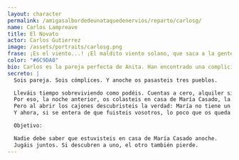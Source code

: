 ```yaml
---
layout: character
permalink: /amigasalbordedeunataquedenervios/reparto/carlosg/
name: Carlos Lampreave
title: El Novato
actor: Carlos Gutierrez
image: /assets/portraits/carlosg.png
frase: ¡Es el viento...! ¡El maldito viento solano, que saca a la gente de quicio!
color: "#6C9DA0"
bio: Carlos es la pareja perfecta de Anita. Han encontrado una complicidad especialmente fuerte, que a veces le lleva por el mal camino. Nervioso a veces, valiente otras, Carlos nunca rechaza una misión inesperada. Prefiere actuar sin demasiadas preguntas...
secreto: |
  Sois pareja. Sois cómplices. Y anoche os pasasteis tres pueblos.

  Lleváis tiempo sobreviviendo como podéis. Cuentas a cero, alquiler sin pagar, y muchas ideas brillantes que siempre terminan en desastre.
  Por eso, la noche anterior, os colasteis en casa de María Casado, la duquesa, convencidos de que tenía joyas, dinero o algo que robar. Un golpe rápido.
  Pero al abrir los cajones descubristeis la verdad: María no tiene un duro en su casa, qué curioso…
  Y ahora, si se entera de que fuisteis vosotros, lo poco que os queda —libertad incluida— se va por el desagüe.

  Objetivo:

  Nadie debe saber que estuvisteis en casa de María Casado anoche.
  Jugáis juntos. Si descubren a uno, el otro también pierde.
---
```

